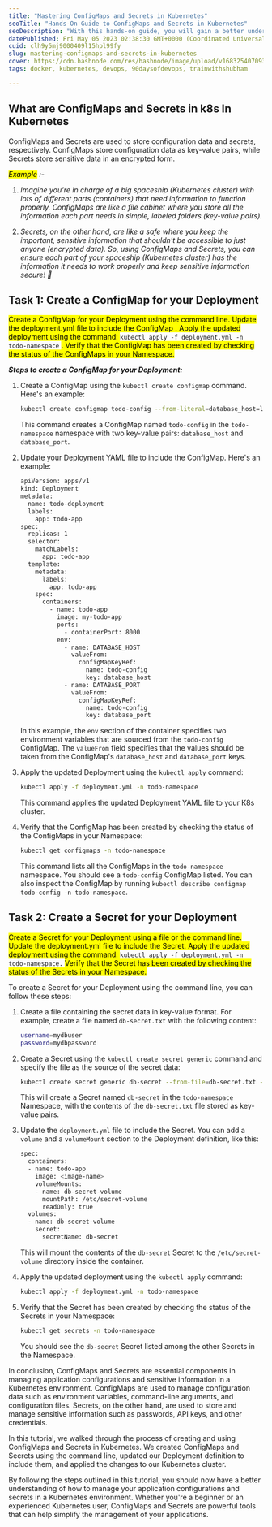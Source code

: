 ```yaml
---
title: "Mastering ConfigMaps and Secrets in Kubernetes"
seoTitle: "Hands-On Guide to ConfigMaps and Secrets in Kubernetes"
seoDescription: "With this hands-on guide, you will gain a better understanding of how to manage your application configurations and secrets in a Kubernetes environment."
datePublished: Fri May 05 2023 02:38:30 GMT+0000 (Coordinated Universal Time)
cuid: clh9y5mj9000409l15hpl99fy
slug: mastering-configmaps-and-secrets-in-kubernetes
cover: https://cdn.hashnode.com/res/hashnode/image/upload/v1683254070930/1cf7b8b9-df1b-4e91-8d2c-120a8ac00fe4.png
tags: docker, kubernetes, devops, 90daysofdevops, trainwithshubham

---
```


## What are ConfigMaps and Secrets in k8s In Kubernetes

ConfigMaps and Secrets are used to store configuration data and secrets, respectively. ConfigMaps store configuration data as key-value pairs, while Secrets store sensitive data in an encrypted form.

*<mark>Example</mark> :-*

1. *Imagine you're in charge of a big spaceship (Kubernetes cluster) with lots of different parts (containers) that need information to function properly. ConfigMaps are like a file cabinet where you store all the information each part needs in simple, labeled folders (key-value pairs).*
    
2. *Secrets, on the other hand, are like a safe where you keep the important, sensitive information that shouldn't be accessible to just anyone (encrypted data). So, using ConfigMaps and Secrets, you can ensure each part of your spaceship (Kubernetes cluster) has the information it needs to work properly and keep sensitive information secure! 🚀*
    

## Task 1: Create a ConfigMap for your Deployment

<mark>Create a ConfigMap for your Deployment using the command line. Update the deployment.yml file to include the ConfigMap . Apply the updated deployment using the command: </mark> `kubectl apply -f deployment.yml -n todo-namespace` <mark>. Verify that the ConfigMap has been created by checking the status of the ConfigMaps in your Namespace.</mark>

***Steps to create a ConfigMap for your Deployment:***

1. Create a ConfigMap using the `kubectl create configmap` command. Here's an example:
    
    ```bash
    kubectl create configmap todo-config --from-literal=database_host=localhost --from-literal=database_port=5432 -n todo-namespace
    ```
    
    This command creates a ConfigMap named `todo-config` in the `todo-namespace` namespace with two key-value pairs: `database_host` and `database_port`.
    
2. Update your Deployment YAML file to include the ConfigMap. Here's an example:
    
    ```bash
    apiVersion: apps/v1
    kind: Deployment
    metadata:
      name: todo-deployment
      labels:
        app: todo-app
    spec:
      replicas: 1
      selector:
        matchLabels:
          app: todo-app
      template:
        metadata:
          labels:
            app: todo-app
        spec:
          containers:
            - name: todo-app
              image: my-todo-app
              ports:
                - containerPort: 8000
              env:
                - name: DATABASE_HOST
                  valueFrom:
                    configMapKeyRef:
                      name: todo-config
                      key: database_host
                - name: DATABASE_PORT
                  valueFrom:
                    configMapKeyRef:
                      name: todo-config
                      key: database_port
    ```
    
    In this example, the `env` section of the container specifies two environment variables that are sourced from the `todo-config` ConfigMap. The `valueFrom` field specifies that the values should be taken from the ConfigMap's `database_host` and `database_port` keys.
    
3. Apply the updated Deployment using the `kubectl apply` command:
    
    ```bash
    kubectl apply -f deployment.yml -n todo-namespace
    ```
    
    This command applies the updated Deployment YAML file to your K8s cluster.
    
4. Verify that the ConfigMap has been created by checking the status of the ConfigMaps in your Namespace:
    
    ```bash
    kubectl get configmaps -n todo-namespace
    ```
    
    This command lists all the ConfigMaps in the `todo-namespace` namespace. You should see a `todo-config` ConfigMap listed. You can also inspect the ConfigMap by running `kubectl describe configmap todo-config -n todo-namespace`.
    

## Task 2: Create a Secret for your Deployment

<mark>Create a Secret for your Deployment using a file or the command line. Update the deployment.yml file to include the Secret. Apply the updated deployment using the command: </mark> `kubectl apply -f deployment.yml -n todo-namespace.` <mark>Verify that the Secret has been created by checking the status of the Secrets in your Namespace.</mark>

To create a Secret for your Deployment using the command line, you can follow these steps:

1. Create a file containing the secret data in key-value format. For example, create a file named `db-secret.txt` with the following content:
    
    ```bash
    username=mydbuser
    password=mydbpassword
    ```
    
2. Create a Secret using the `kubectl create secret generic` command and specify the file as the source of the secret data:
    
    ```bash
    kubectl create secret generic db-secret --from-file=db-secret.txt -n todo-namespace
    ```
    
    This will create a Secret named `db-secret` in the `todo-namespace` Namespace, with the contents of the `db-secret.txt` file stored as key-value pairs.
    
3. Update the `deployment.yml` file to include the Secret. You can add a `volume` and a `volumeMount` section to the Deployment definition, like this:
    
    ```bash
    spec:
      containers:
      - name: todo-app
        image: <image-name>
        volumeMounts:
        - name: db-secret-volume
          mountPath: /etc/secret-volume
          readOnly: true
      volumes:
      - name: db-secret-volume
        secret:
          secretName: db-secret
    ```
    
    This will mount the contents of the `db-secret` Secret to the `/etc/secret-volume` directory inside the container.
    
4. Apply the updated deployment using the `kubectl apply` command:
    
    ```bash
    kubectl apply -f deployment.yml -n todo-namespace
    ```
    
5. Verify that the Secret has been created by checking the status of the Secrets in your Namespace:
    
    ```bash
    kubectl get secrets -n todo-namespace
    ```
    
    You should see the `db-secret` Secret listed among the other Secrets in the Namespace.
    

In conclusion, ConfigMaps and Secrets are essential components in managing application configurations and sensitive information in a Kubernetes environment. ConfigMaps are used to manage configuration data such as environment variables, command-line arguments, and configuration files. Secrets, on the other hand, are used to store and manage sensitive information such as passwords, API keys, and other credentials.

In this tutorial, we walked through the process of creating and using ConfigMaps and Secrets in Kubernetes. We created ConfigMaps and Secrets using the command line, updated our Deployment definition to include them, and applied the changes to our Kubernetes cluster.

By following the steps outlined in this tutorial, you should now have a better understanding of how to manage your application configurations and secrets in a Kubernetes environment. Whether you're a beginner or an experienced Kubernetes user, ConfigMaps and Secrets are powerful tools that can help simplify the management of your applications.